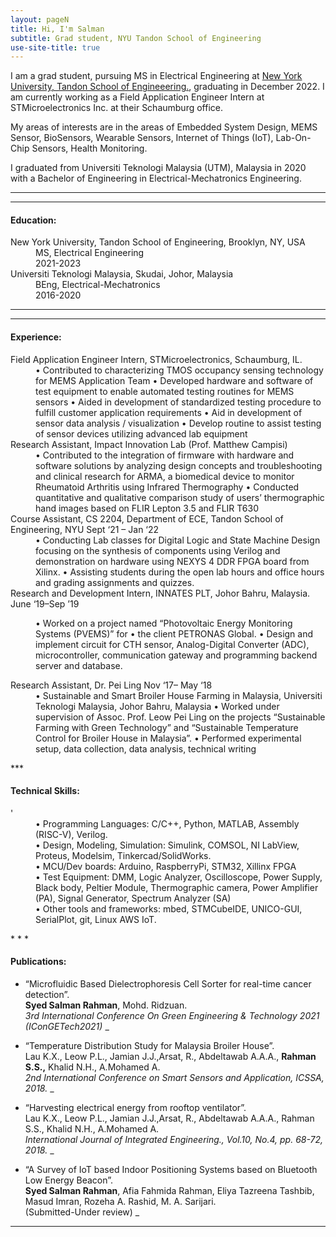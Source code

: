 ```yaml
---
layout: pageN
title: Hi, I'm Salman
subtitle: Grad student, NYU Tandon School of Engineering
use-site-title: true
---
```



I am a grad student, pursuing MS in Electrical Engineering at [New York University, Tandon School of Engineeering.](https://engineering.nyu.edu/), graduating in December 2022. I am currently working as a Field Application Engineer Intern at STMicroelectronics Inc. at their Schaumburg office.

My areas of interests are in the areas of Embedded System Design, MEMS Sensor, BioSensors, Wearable Sensors, Internet of Things (IoT), Lab-On-Chip Sensors, Health Monitoring.  

I graduated from Universiti Teknologi Malaysia (UTM), Malaysia in 2020 with a Bachelor of Engineering in Electrical-Mechatronics Engineering.  

* * *

* * *

#### Education:

<dl>
  <dt>New York University, Tandon School of Engineering, Brooklyn, NY, USA</dt>
  <dd>MS, Electrical Engineering</dd>
  <dd>2021-2023</dd>
  
  <dt>Universiti Teknologi Malaysia, Skudai, Johor, Malaysia</dt>
  <dd>BEng, Electrical-Mechatronics </dd>
  <dd>2016-2020</dd>
</dl>

* * *

* * *

#### Experience:

<dl>
  
<dt>Field Application Engineer Intern, STMicroelectronics, Schaumburg, IL.</dt>
 <dd>
• Contributed to characterizing TMOS occupancy sensing technology for MEMS Application Team
• Developed hardware and software of test equipment to enable automated testing routines for MEMS sensors
• Aided in development of standardized testing procedure to fulfill customer application requirements
• Aid in development of sensor data analysis / visualization
• Develop routine to assist testing of sensor devices utilizing advanced lab equipment
  </dd>

  
<dt>Research Assistant, Impact Innovation Lab (Prof. Matthew Campisi) </dt>
  <dd>
• Contributed to the integration of firmware with hardware and software solutions by analyzing design
concepts and troubleshooting and clinical research for ARMA, a biomedical device to monitor Rheumatoid
Arthritis using Infrared Thermography
• Conducted quantitative and qualitative comparison study of users’ thermographic hand images based on
FLIR Lepton 3.5 and FLIR T630
  </dd>
  
<dt>Course Assistant, CS 2204, Department of ECE, Tandon School of Engineering, NYU Sept ‘21 – Jan ‘22</dt>
  <dd>
• Conducting Lab classes for Digital Logic and State Machine Design focusing on the synthesis of components
using Verilog and demonstration on hardware using NEXYS 4 DDR FPGA board from Xilinx.
• Assisting students during the open lab hours and office hours and grading assignments and quizzes.
  </dd>
  <dt>Research and Development Intern, INNATES PLT, Johor Bahru, Malaysia. June ‘19–Sep ’19</dt>
  <dd>

• Worked on a project named “Photovoltaic Energy Monitoring Systems (PVEMS)” for
• the client PETRONAS Global.
• Design and implement circuit for CTH sensor, Analog-Digital Converter (ADC), microcontroller,
communication gateway and programming backend server and database.
  </dd>

  <dt>Research Assistant, Dr. Pei Ling Nov ‘17– May ‘18</dt>
  <dd>
• Sustainable and Smart Broiler House Farming in Malaysia, Universiti Teknologi Malaysia, Johor Bahru,
Malaysia
• Worked under supervision of Assoc. Prof. Leow Pei Ling on the projects “Sustainable Farming with Green
Technology” and “Sustainable Temperature Control for Broiler House in Malaysia”.
• Performed experimental setup, data collection, data analysis, technical writing
  </dd>
</dl>
***

#### Technical Skills:

<dl>'
  <dd>
• Programming Languages: C/C++, Python, MATLAB, Assembly (RISC-V), Verilog.
  </dd>
   <dd>
• Design, Modeling, Simulation: Simulink, COMSOL, NI LabView, Proteus, Modelsim,
Tinkercad/SolidWorks.</dd>
   <dd>
• MCU/Dev boards: Arduino, RaspberryPi, STM32, Xillinx FPGA</dd>
   <dd>
• Test Equipment: DMM, Logic Analyzer, Oscilloscope, Power Supply, Black body, Peltier Module,
Thermographic camera, Power Amplifier (PA), Signal Generator, Spectrum Analyzer (SA)</dd>
   <dd>
• Other tools and frameworks: mbed, STMCubeIDE, UNICO-GUI, SerialPlot, git, Linux AWS IoT.</dd>
  </dl>
* * *

#### Publications:

* “Microfluidic Based Dielectrophoresis Cell Sorter for real-time cancer detection”.  
**Syed Salman Rahman**, Mohd. Ridzuan.  
_3rd International Conference On Green Engineering & Technology 2021 (IConGETech2021)_
\_ 


* “Temperature Distribution Study for Malaysia Broiler House”.  
Lau K.X., Leow P.L., Jamian J.J.,Arsat, R., Abdeltawab A.A.A., **Rahman S.S.,** Khalid N.H., A.Mohamed A.  
_2nd International Conference on Smart Sensors and Application, ICSSA, 2018._
\_  

* “Harvesting electrical energy from rooftop ventilator”.  
Lau K.X., Leow P.L., Jamian J.J.,Arsat, R., Abdeltawab A.A.A., Rahman S.S., Khalid N.H., A.Mohamed A.  
_International Journal of Integrated Engineering., Vol.10, No.4, pp. 68-72, 2018._
\_  

* “A Survey of IoT based Indoor Positioning Systems based on Bluetooth Low Energy Beacon”.  
**Syed Salman Rahman**, Afia Fahmida Rahman, Eliya Tazreena Tashbib, Masud Imran, Rozeha A. Rashid, M. A. Sarijari.  
(Submitted-Under review)
\_  

* * *

